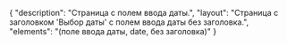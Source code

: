 {
"description": "Страница с полем ввода даты.",
"layout": "Страница с заголовком 'Выбор даты' с полем ввода даты без заголовка.",
"elements": "(поле ввода даты, date, без заголовка)"
}